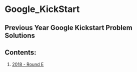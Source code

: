# Google_KickStart
Previous Year Google Kickstart Problem Solutions
---
## Contents:
1. [2018 - Round E](https://github.com/ironsubhajit/Google_KickStart/tree/main/2018_ROUND_E)
